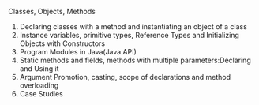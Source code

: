 Classes, Objects, Methods 
1. Declaring classes with a method and instantiating an object of a class
2. Instance variables, primitive types, Reference Types and Initializing Objects with Constructors
3. Program Modules in Java(Java API)
4. Static methods and fields, methods with multiple parameters:Declaring and Using it
5. Argument Promotion, casting, scope of declarations and method overloading
6. Case Studies




